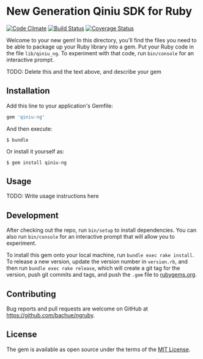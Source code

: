 # New Generation Qiniu SDK for Ruby

[![Code Climate](https://codeclimate.com/github/bachue/ngruby-sdk.svg)](https://codeclimate.com/github/bachue/ngruby-sdk) [![Build Status](https://api.travis-ci.org/bachue/ngruby-sdk.svg?branch=master)](https://travis-ci.org/bachue/ngruby-sdk) [![Coverage Status](https://coveralls.io/repos/bachue/ngruby-sdk/badge.svg?branch=master)](https://coveralls.io/r/bachue/ngruby-sdk?branch=master)

Welcome to your new gem! In this directory, you'll find the files you need to be able to package up your Ruby library into a gem. Put your Ruby code in the file `lib/qiniu_ng`. To experiment with that code, run `bin/console` for an interactive prompt.

TODO: Delete this and the text above, and describe your gem

## Installation

Add this line to your application's Gemfile:

```ruby
gem 'qiniu-ng'
```

And then execute:

    $ bundle

Or install it yourself as:

    $ gem install qiniu-ng

## Usage

TODO: Write usage instructions here

## Development

After checking out the repo, run `bin/setup` to install dependencies. You can also run `bin/console` for an interactive prompt that will allow you to experiment.

To install this gem onto your local machine, run `bundle exec rake install`. To release a new version, update the version number in `version.rb`, and then run `bundle exec rake release`, which will create a git tag for the version, push git commits and tags, and push the `.gem` file to [rubygems.org](https://rubygems.org).

## Contributing

Bug reports and pull requests are welcome on GitHub at https://github.com/bachue/ngruby.

## License

The gem is available as open source under the terms of the [MIT License](https://opensource.org/licenses/MIT).
